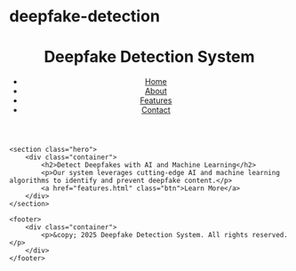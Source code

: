 # deepfake-detection
<!DOCTYPE html>
<html lang="en">
<head>
    <meta charset="UTF-8">
    <meta name="viewport" content="width=device-width, initial-scale=1.0">
    <title>Home - Deepfake Detection System</title>
    <link rel="stylesheet" href="static/css/styles.css">
</head>
<body>
    <header>
        <div class="container">
            <h1>Deepfake Detection System</h1>
            <nav>
                <ul>
                    <li><a href="index.html" class="active">Home</a></li>
                    <li><a href="about-us.html">About</a></li>
                    <li><a href="features.html">Features</a></li>
                    <li><a href="contact.html">Contact</a></li>
                </ul>
            </nav>
        </div>
    </header>

    <section class="hero">
        <div class="container">
            <h2>Detect Deepfakes with AI and Machine Learning</h2>
            <p>Our system leverages cutting-edge AI and machine learning algorithms to identify and prevent deepfake content.</p>
            <a href="features.html" class="btn">Learn More</a>
        </div>
    </section>

    <footer>
        <div class="container">
            <p>&copy; 2025 Deepfake Detection System. All rights reserved.</p>
        </div>
    </footer>
</body>
</html>
